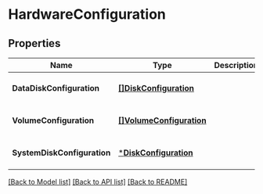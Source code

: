 # HardwareConfiguration

## Properties
Name | Type | Description | Notes
------------ | ------------- | ------------- | -------------
**DataDiskConfiguration** | [**[]DiskConfiguration**](DiskConfiguration.md) |  | [optional] [default to null]
**VolumeConfiguration** | [**[]VolumeConfiguration**](VolumeConfiguration.md) |  | [optional] [default to null]
**SystemDiskConfiguration** | [***DiskConfiguration**](DiskConfiguration.md) |  | [optional] [default to null]

[[Back to Model list]](../README.md#documentation-for-models) [[Back to API list]](../README.md#documentation-for-api-endpoints) [[Back to README]](../README.md)

